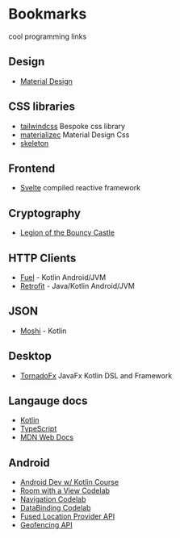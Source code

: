 # Bookmarks
cool programming links

## Design
- [Material Design](https://material.io/)

## CSS libraries 
- [tailwindcss](https://tailwindcss.com/) Bespoke css library
- [materializec](https://materializecss.com/) Material Design Css
- [skeleton](http://getskeleton.com/)

## Frontend
- [Svelte](https://svelte.dev/) compiled reactive framework 

## Cryptography
- [Legion of the Bouncy Castle](https://bouncycastle.org/)

## HTTP Clients
- [Fuel]() - Kotlin Android/JVM
- [Retrofit]() - Java/Kotlin Android/JVM

## JSON
- [Moshi]() - Kotlin

## Desktop
- [TornadoFx](https://tornadofx.io/) JavaFx Kotlin DSL and Framework

## Langauge docs
- [Kotlin](https://kotlinlang.org/)
- [TypeScript](https://www.typescriptlang.org/)
- [MDN Web Docs](https://developer.mozilla.org/en-US/)

## Android
- [Android Dev w/ Kotlin Course](https://www.udacity.com/course/developing-android-apps-with-kotlin--ud9012)
- [Room with a View Codelab](https://codelabs.developers.google.com/codelabs/android-room-with-a-view-kotlin)
- [Navigation Codelab](https://codelabs.developers.google.com/codelabs/android-navigation)
- [DataBinding Codelab](https://codelabs.developers.google.com/codelabs/android-databinding)
- [Fused Location Provider API](https://developers.google.com/location-context/fused-location-provider/)
- [Geofencing API](https://developers.google.com/location-context/geofencing/)

